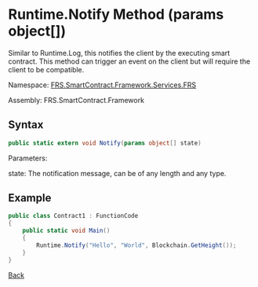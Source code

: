 # Runtime.Notify Method (params object[])

Similar to Runtime.Log, this notifies the client by the executing smart contract. This method can trigger an event on the client but will require the client to be compatible.

Namespace: [FRS.SmartContract.Framework.Services.FRS](../../FRS.md)

Assembly: FRS.SmartContract.Framework

## Syntax

```c#
public static extern void Notify(params object[] state)
```

Parameters: 

state: The notification message, can be of any length and any type.

## Example

```c#
public class Contract1 : FunctionCode
{
    public static void Main()
    {
        Runtime.Notify("Hello", "World", Blockchain.GetHeight());
    }
}
```



[Back](../Runtime.md)